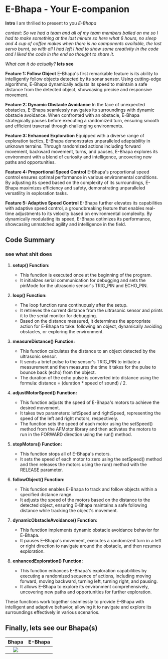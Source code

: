 
# E-Bhapa - Your E-companion

**Intro**
I am thrilled to present to you *E-Bhapa*


*context: So we had a team and all of my team members bailed on me so I had to make something at the last minute so here what 6 hours, no sleep and 4 cup of coffee makes when there is no components available, the last servo burnt, so with all I had left I had to show some creativity in the code and I liked the code in the end so thought to share it.*


*What can it do actually?*
**lets see**

**Feature 1: Follow Object**
E-Bhapa's first remarkable feature is its ability to intelligently follow objects detected by its sonar sensor. Using cutting-edge algorithms, E-Bhapa dynamically adjusts its speed to maintain a safe distance from the detected object, showcasing precise and responsive movement.

**Feature 2: Dynamic Obstacle Avoidance**
In the face of unexpected obstacles, E-Bhapa seamlessly navigates its surroundings with dynamic obstacle avoidance. When confronted with an obstacle, E-Bhapa strategically pauses before executing a randomized turn, ensuring smooth and efficient traversal through challenging environments.

**Feature 3: Enhanced Exploration**
Equipped with a diverse range of exploration tactics, E-Bhapa demonstrates unparalleled adaptability in unknown terrains. Through randomized actions including forward movement, backward movement, turns, and pauses, E-Bhapa explores its environment with a blend of curiosity and intelligence, uncovering new paths and opportunities.

**Feature 4: Proportional Speed Control**
E-Bhapa's proportional speed control ensures optimal performance in various environmental conditions. By adjusting its speed based on the complexity of its surroundings, E-Bhapa maximizes efficiency and safety, demonstrating unparalleled versatility in exploration tasks.

**Feature 5: Adaptive Speed Control**
E-Bhapa further elevates its capabilities with adaptive speed control, a groundbreaking feature that enables real-time adjustments to its velocity based on environmental complexity. By dynamically modulating its speed, E-Bhapa optimizes its performance, showcasing unmatched agility and intelligence in the field.

## Code Summary
### see what shit does

1. **setup() Function:**
   - This function is executed once at the beginning of the program.
   - It initializes serial communication for debugging and sets the pinMode for the ultrasonic sensor's TRIG_PIN and ECHO_PIN.

2. **loop() Function:**
   - The loop function runs continuously after the setup.
   - It retrieves the current distance from the ultrasonic sensor and prints it to the serial monitor for debugging.
   - Based on the distance measured, it determines the appropriate action for E-Bhapa to take: following an object, dynamically avoiding obstacles, or exploring the environment.

3. **measureDistance() Function:**
   - This function calculates the distance to an object detected by the ultrasonic sensor.
   - It sends a brief pulse to the sensor's TRIG_PIN to initiate a measurement and then measures the time it takes for the pulse to bounce back (echo) from the object.
   - The duration of the echo pulse is converted into distance using the formula: distance = (duration * speed of sound) / 2.

4. **adjustMotorSpeed() Function:**
   - This function adjusts the speed of E-Bhapa's motors to achieve the desired movement.
   - It takes two parameters: leftSpeed and rightSpeed, representing the speed of the left and right motors, respectively.
   - The function sets the speed of each motor using the setSpeed() method from the AFMotor library and then activates the motors to run in the FORWARD direction using the run() method.

5. **stopMotors() Function:**
   - This function stops all of E-Bhapa's motors.
   - It sets the speed of each motor to zero using the setSpeed() method and then releases the motors using the run() method with the RELEASE parameter.

6. **followObject() Function:**
   - This function enables E-Bhapa to track and follow objects within a specified distance range.
   - It adjusts the speed of the motors based on the distance to the detected object, ensuring E-Bhapa maintains a safe following distance while tracking the object's movement.

7. **dynamicObstacleAvoidance() Function:**
   - This function implements dynamic obstacle avoidance behavior for E-Bhapa.
   - It pauses E-Bhapa's movement, executes a randomized turn in a left or right direction to navigate around the obstacle, and then resumes exploration.

8. **enhancedExploration() Function:**
   - This function enhances E-Bhapa's exploration capabilities by executing a randomized sequence of actions, including moving forward, moving backward, turning left, turning right, and pausing.
   - It allows E-Bhapa to explore its environment comprehensively, uncovering new paths and opportunities for further exploration.

These functions work together seamlessly to provide E-Bhapa with intelligent and adaptive behavior, allowing it to navigate and explore its surroundings effectively in various scenarios.

## Finally, lets see our Bhapa(s)

Bhapa                      |  E-Bhapa
:-------------------------:|:-------------------------:
![](https://github.com/fh1m/E_Bhapa/assets/132839265/91687e66-9a50-4cab-a14e-3a07d4fe1148)   |  ![]()



